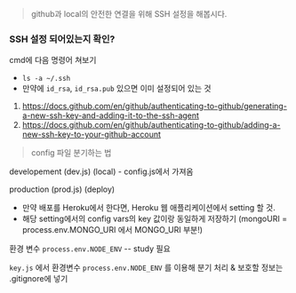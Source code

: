 > github과 local의 안전한 연결을 위해 SSH 설정을 해봅시다.

### SSH 설정 되어있는지 확인?

cmd에 다음 명령어 쳐보기

- `ls -a ~/.ssh`
- 만약에 `id_rsa`, `id_rsa.pub` 있으면 이미 설정되어 있는 것


1. https://docs.github.com/en/github/authenticating-to-github/generating-a-new-ssh-key-and-adding-it-to-the-ssh-agent
2. https://docs.github.com/en/github/authenticating-to-github/adding-a-new-ssh-key-to-your-github-account

> config 파일 분기하는 법

developement (dev.js) (local)
    - config.js에서 가져옴

production (prod.js) (deploy)
- 만약 배포를 Heroku에서 한다면, Heroku 웹 애플리케이션에서 setting 할 것.
- 해당 setting에서의 config vars의 key 값이랑 동일하게 저장하기 (mongoURI = process.env.MONGO_URI 에서 MONGO_URI 부분!) 

환경 변수  `process.env.NODE_ENV` -- study 필요 

`key.js` 에서 환경변수 `process.env.NODE_ENV` 를 이용해 분기 처리 & 보호할 정보는 .gitignore에 넣기